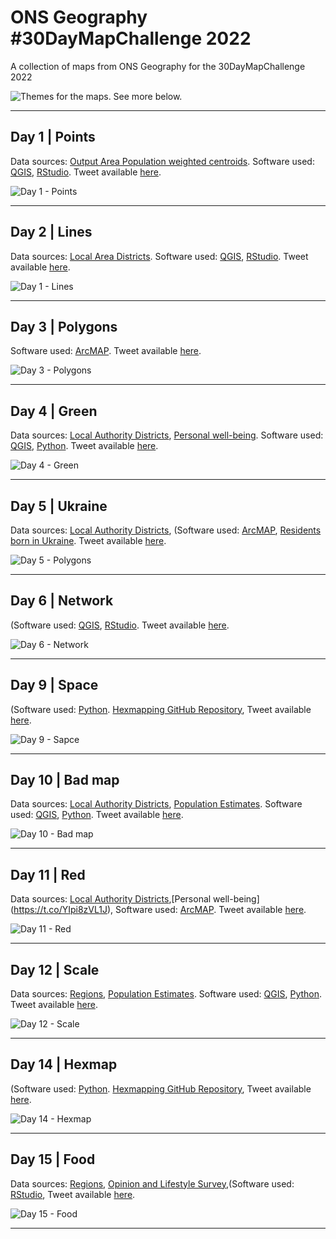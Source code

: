# ONS Geography #30DayMapChallenge 2022
A collection of maps from ONS Geography for the 30DayMapChallenge 2022

![Themes for the maps. See more below.](https://raw.githubusercontent.com/tjukanovt/30DayMapChallenge/main/images/flyers/30dmc-2022.png)

_________________

## Day 1 | Points

Data sources: [Output Area Population weighted centroids](https://geoportal.statistics.gov.uk/search?collection=Dataset&sort=name&tags=all(CTD_OA)). Software used: [QGIS](https://qgis.org), [RStudio](https://www.rstudio.com/). Tweet available [here](https://twitter.com/ONSgeography/status/1587399059224018945).

![Day 1 - Points](https://github.com/ONSgeo/ONS_30DayMapChallenge_2022/blob/main/maps/Day1_Points.png)

_________________

## Day 2 | Lines


Data sources: [Local Area Districts](https://geoportal.statistics.gov.uk/search?collection=Dataset&sort=name&tags=all(CTD_OA)). Software used: [QGIS](https://qgis.org), [RStudio](https://www.rstudio.com/). Tweet available [here](https://twitter.com/ONSgeography/status/1587746336618733570).

![Day 1 - Lines](https://github.com/ONSgeo/ONS_30DayMapChallenge_2022/blob/main/maps/Day2_Lines.png)

_________________


## Day 3 | Polygons

Software used: [ArcMAP](https://learn.arcgis.com/en/projects/get-started-with-arcmap/). Tweet available [here](https://twitter.com/ONSgeography/status/1588108730868146181).

![Day 3 - Polygons](https://github.com/ONSgeo/ONS_30DayMapChallenge_2022/blob/main/maps/Day3_Polygons.png)

_________________


## Day 4 | Green

Data sources: [Local Authority Districts](https://geoportal.statistics.gov.uk/search?collection=Dataset&sort=name&tags=all(BDY_LAD%2CDEC_2021)), [Personal well-being](https://t.co/YSoyfwpk18). Software used: [QGIS](https://qgis.org), [Python](https://www.python.org/). Tweet available [here](https://twitter.com/ONSgeography/status/1588471114010923008).

![Day 4 - Green](https://github.com/ONSgeo/ONS_30DayMapChallenge_2022/blob/main/maps/Day4_Green.png)

_________________


## Day 5 | Ukraine

Data sources: [Local Authority Districts](https://geoportal.statistics.gov.uk/search?collection=Dataset&sort=name&tags=all(BDY_LAD%2CDEC_2021)), (Software used: [ArcMAP](https://learn.arcgis.com/en/projects/get-started-with-arcmap/), [Residents born in Ukraine](https://t.co/ncAuSczrRG). Tweet available [here](https://twitter.com/ONSgeography/status/1588833508956463104).

![Day 5	- Polygons](https://github.com/ONSgeo/ONS_30DayMapChallenge_2022/blob/main/maps/Day5_Ukraine.png)

_________________


## Day 6 | Network

(Software used: [QGIS](https://qgis.org), [RStudio](https://www.rstudio.com/). Tweet available [here](https://twitter.com/ONSgeography/status/1589195898000740352).

![Day 6	- Network](https://github.com/ONSgeo/ONS_30DayMapChallenge_2022/blob/main/maps/Day6_Network.png)

_________________


## Day 9 | Space

(Software used: [Python](https://www.python.org/). [Hexmapping GitHub Repository](https://t.co/keyslES8Ti), Tweet available [here](https://twitter.com/ONSgeography/status/1590283055922487296).

![Day 9	- Sapce](https://github.com/ONSgeo/ONS_30DayMapChallenge_2022/blob/main/maps/Day9_Space.png)

_________________


## Day 10 | Bad map

Data sources: [Local Authority Districts](https://geoportal.statistics.gov.uk/search?collection=Dataset&sort=name&tags=all(BDY_LAD%2CDEC_2021)), [Population Estimates](https://t.co/arGpqrpxT7). Software used: [QGIS](https://qgis.org), [Python](https://www.python.org/). Tweet available [here](twitter.com/ONSgeography/status/1590645443989487618).

![Day 10 - Bad map](https://github.com/ONSgeo/ONS_30DayMapChallenge_2022/blob/main/maps/Day10_bad_map.png)

_________________


## Day 11 | Red

Data sources: [Local Authority Districts](https://geoportal.statistics.gov.uk/search?collection=Dataset&sort=name&tags=all(BDY_LAD%2CDEC_2021)),[Personal well-being](https://t.co/YIpi8zVL1J), Software used: [ArcMAP](https://learn.arcgis.com/en/projects/get-started-with-arcmap/). Tweet available [here](twitter.com/ONSgeography/status/1591007839383785472).

![Day 11 - Red](https://github.com/ONSgeo/ONS_30DayMapChallenge_2022/blob/main/maps/Day11_Red.png)

_________________


## Day 12 | Scale

Data sources: [Regions](geoportal.statistics.gov.uk/search?collection=Dataset&sort=name&tags=all(BDY_RGN%2CDEC_2021)), [Population Estimates](https://t.co/arGpqrpxT7). Software used: [QGIS](https://qgis.org), [Python](https://www.python.org/). Tweet available [here](twitter.com/ONSgeography/status/1591370220039544833).

![Day 12 - Scale](https://github.com/ONSgeo/ONS_30DayMapChallenge_2022/blob/main/maps/Day12_Scale.png)

_________________


## Day 14 | Hexmap

(Software used: [Python](https://www.python.org/). [Hexmapping GitHub Repository](https://t.co/keyslES8Ti), Tweet available [here](twitter.com/ONSgeography/status/1592094999264391168).

![Day 14 - Hexmap](https://github.com/ONSgeo/ONS_30DayMapChallenge_2022/blob/main/maps/Day14_Hexagons.png)

_________________


## Day 15 | Food

Data sources: [Regions](geoportal.statistics.gov.uk/search?collection=Dataset&sort=name&tags=all(BDY_RGN%2CDEC_2021)), [Opinion and Lifestyle Survey](https://t.co/Q7qsY2vcaQ),(Software used: [RStudio](https://www.rstudio.com/), Tweet available [here](twitter.com/ONSgeography/status/1592555529074884612).

![Day 15 - Food](https://github.com/ONSgeo/ONS_30DayMapChallenge_2022/blob/main/maps/Day15_Food.gif)

_________________






